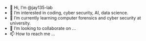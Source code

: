 - 👋 Hi, I’m @jay135-lab
- 👀 I’m interested in coding, cyber security, AI, data science.
- 🌱 I’m currently learning computer forensics and cyber security at university.
- 💞️ I’m looking to collaborate on ...
- 📫 How to reach me ...

<!---
jay135-lab/jay135-lab is a ✨ special ✨ repository because its `README.md` (this file) appears on your GitHub profile.
You can click the Preview link to take a look at your changes.
--->

